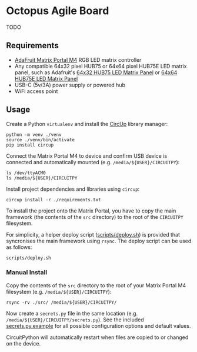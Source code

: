 # Octopus Agile Board

TODO

## Requirements

- [AdaFruit Matrix Portal M4](https://www.adafruit.com/product/4745) RGB LED matrix controller
- Any compatible 64x32 pixel HUB75 or 64x64 pixel HUB75E LED matrix panel, such as Adafruit's [64x32 HUB75 LED Matrix Panel](https://www.adafruit.com/product/2278) or [64x64 HUB75E LED Matrix Panel](https://www.adafruit.com/product/3649)
- USB-C (5v/3A) power supply or powered hub
- WiFi access point

## Usage

Create a Python `virtualenv` and install the [CircUp](https://github.com/adafruit/circup) library manager:

    python -m venv ./venv
    source ./venv/bin/activate
    pip install circup

Connect the Matrix Portal M4 to device and confirm USB device is connected and automatically mounted (e.g. `/media/${USER}/CIRCUITPY`):

    ls /dev/ttyACM0
    ls /media/${USER}/CIRCUITPY

Install project dependencies and libraries using `circup`:

    circup install -r ./requirements.txt

To install the project onto the Matrix Portal, you have to copy the main framework (the contents of the `src` directory) to the root of the `CIRCUITPY` filesystem.

For simplicity, a helper deploy script ([scripts/deploy.sh](./scripts/deploy.sh)) is provided that syncronises the main framework using `rsync`. The deploy script can be used as follows:

    scripts/deploy.sh

### Manual Install

Copy the contents of the `src` directory to the root of your Matrix Portal M4 filesystem (e.g. `/media/${USER}/CIRCUITPY`):

    rsync -rv ./src/ /media/${USER}/CIRCUITPY/

Now create a `secrets.py` file in the same location (e.g. `/media/${USER}/CIRCUITPY/secrets.py`). See the included [secrets.py.example](./secrets.py.example) for all possible configuration options and default values.

CircuitPython will automatically restart when files are copied to or changed on the device.
